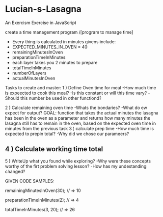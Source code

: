 # Lucian-s-Lasagna
An Exercism Exercise in JavaScript

create a time management program /[program to manage time] 

* Every thing is calculated in minutes
givens include:
* EXPECTED_MINUTES_IN_OVEN = 40
* remainingMinutesInOven 
* preparationTimeInMinutes
* each layer takes you 2 minutes to prepare
* totalTimeInMinutes
* numberOfLayers
* actualMinutesInOven

Tasks to create and master:
1 ) Define Oven time for meal
-How much time is expeected to cook this meal?
-Is this constant or will this time vary?
-Should this number be used in other functiond?

2 ) Calculate remaining oven time 
-Whats the bondaries?
-What do ew expect for output?
GOAL: function that takes the actual minutes the lasagna has been in the oven as a parameter and returns how many minutes the lasagna still has to remain in the oven, based on the expected oven time in minutes from the previous task
3 ) calculate prep time
-How much time is expected to prepin total?
-Why did we chose our parameers?

4 ) Calculate working time total
-

5 ) WriteUp what you found while exploring?
-Why were these concepts worthy of the firt problem solving lesson?
-How has my undestanding changed?



GIVEN CODE SAMPLES:

remainingMinutesInOven(30);
// => 10

preparationTimeInMinutes(2);
// => 4

totalTimeInMinutes(3, 20);
// => 26
